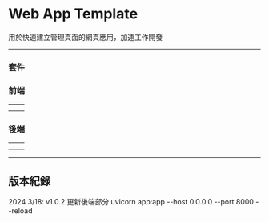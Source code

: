 # Web App Template

用於快速建立管理頁面的網頁應用，加速工作開發

---

### 套件

### 前端

|  |  |
| --- | --- |
|  |  |
|  |  |

### 後端

|  |  |
| --- | --- |
|  |  |
|  |  |

---

## 版本紀錄

2024 3/18: v1.0.2 更新後端部分
uvicorn app:app --host 0.0.0.0 --port 8000 --reload